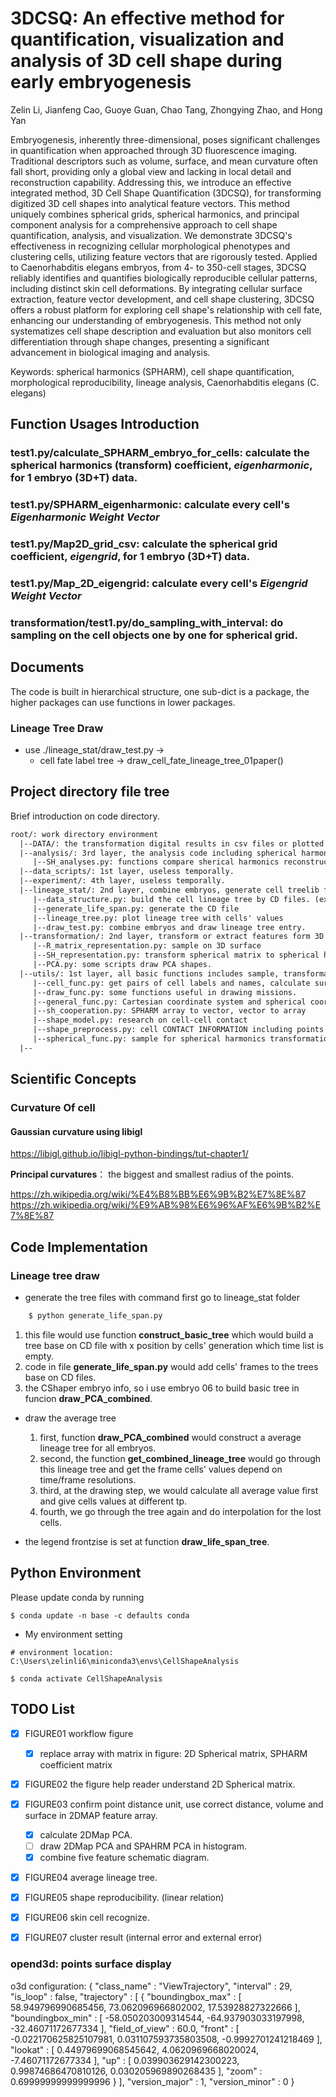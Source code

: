 # 3DCSQ: An effective method for quantification, visualization and analysis of 3D cell shape during early embryogenesis 

Zelin Li, Jianfeng Cao, Guoye Guan, Chao Tang, Zhongying Zhao, and Hong Yan


Embryogenesis, inherently three-dimensional, poses significant challenges in quantification when approached through 3D fluorescence imaging. Traditional descriptors such as volume, surface, and mean curvature often fall short, providing only a global view and lacking in local detail and reconstruction capability. Addressing this, we introduce an effective integrated method, 3D Cell Shape Quantification (3DCSQ), for transforming digitized 3D cell shapes into analytical feature vectors. This method uniquely combines spherical grids, spherical harmonics, and principal component analysis for a comprehensive approach to cell shape quantification, analysis, and visualization. We demonstrate 3DCSQ's effectiveness in recognizing cellular morphological phenotypes and clustering cells, utilizing feature vectors that are rigorously tested. Applied to Caenorhabditis elegans embryos, from 4- to 350-cell stages, 3DCSQ reliably identifies and quantifies biologically reproducible cellular patterns, including distinct skin cell deformations. By integrating cellular surface extraction, feature vector development, and cell shape clustering, 3DCSQ offers a robust platform for exploring cell shape's relationship with cell fate, enhancing our understanding of embryogenesis. This method not only systematizes cell shape description and evaluation but also monitors cell differentiation through shape changes, presenting a significant advancement in biological imaging and analysis.

Keywords: spherical harmonics (SPHARM), cell shape quantification, morphological reproducibility, lineage analysis, Caenorhabditis elegans (C. elegans)

## Function Usages Introduction
### test1.py/calculate_SPHARM_embryo_for_cells: calculate the spherical harmonics (transform) coefficient, *eigenharmonic*, for 1 embryo (3D+T) data.
### test1.py/SPHARM_eigenharmonic: calculate every cell's *Eigenharmonic Weight Vector*

### test1.py/Map2D_grid_csv: calculate the spherical grid coefficient, *eigengrid*, for 1 embryo (3D+T) data.
### test1.py/Map_2D_eigengrid: calculate every cell's *Eigengrid Weight Vector*

### transformation/test1.py/do_sampling_with_interval: do sampling on the cell objects one by one for spherical grid.


## Documents
The code is built in hierarchical structure, one sub-dict is a package, the higher packages can use functions in lower packages.

### Lineage Tree Draw
* use ./lineage_stat/draw_test.py -> 
  * cell fate label tree -> draw_cell_fate_lineage_tree_01paper()

## Project directory file tree

Brief introduction on code directory.

```html
root/: work directory environment
  |--DATA/: the transformation digital results in csv files or plotted figures, too large to upload on github
  |--analysis/: 3rd layer, the analysis code including spherical harmonic transformation, contact area, clustering and PCA
     |--SH_analyses.py: functions compare sherical harmonics reconstruction and original shapes.
  |--data_scripts/: 1st layer, useless temporally.
  |--experiment/: 4th layer, useless temporally.
  |--lineage_stat/: 2nd layer, combine embryos, generate cell treelib files and cell lineage tree plot
     |--data_structure.py: build the cell lineage tree by CD files. (exist or lost in every frame)
     |--generate_life_span.py: generate the CD file
     |--lineage_tree.py: plot lineage tree with cells' values
     |--draw_test.py: combine embryos and draw lineage tree entry.
  |--transformation/: 2nd layer, transform or extract features form 3D cells
     |--R_matrix_representation.py: sample on 3D surface
     |--SH_representation.py: transform spherical matrix to spherical harmonics matrix
     |--PCA.py: some scripts draw PCA shapes.
  |--utils/: 1st layer, all basic functions includes sample, transformation, contact detection
     |--cell_func.py: get pairs of cell labels and names, calculate surface area, calculate volume, find contact or not
     |--draw_func.py: some functions useful in drawing missions.
     |--general_func.py: Cartesian coordinate system and spherical coordinate system conversion
     |--sh_cooperation.py: SPHARM array to vector, vector to array
     |--shape_model.py: research on cell-cell contact
     |--shape_preprocess.py: cell CONTACT INFORMATION including points coordinates, cell surface extraction, erosion or dialation operation
     |--spherical_func.py: sample for spherical harmonics transformation
  |--
```


## Scientific Concepts

### Curvature Of cell

#### Gaussian curvature using libigl

https://libigl.github.io/libigl-python-bindings/tut-chapter1/


**Principal curvatures**： the biggest and smallest radius of the points. 

https://zh.wikipedia.org/wiki/%E4%B8%BB%E6%9B%B2%E7%8E%87
https://zh.wikipedia.org/wiki/%E9%AB%98%E6%96%AF%E6%9B%B2%E7%8E%87

## Code Implementation

### Lineage tree draw
* generate the tree files with command first go to lineage_stat folder
```bash
    $ python generate_life_span.py  
```
1. this file would use function **construct_basic_tree** which would build a tree base on CD file with x position by cells' generation which time list is empty.
2. code in file **generate_life_span.py** would add cells' frames to the trees base on CD files.
3.  the CShaper embryo info, so i use embryo 06 to build basic tree in funcion **draw_PCA_combined**. 

* draw the average tree
    1. first, function **draw_PCA_combined** would construct a average lineage tree for all embryos.
    2. second, the function **get_combined_lineage_tree** would go through this lineage tree and get the frame cells' values depend on time/frame resolutions.
    3. third, at the drawing step, we would calculate all average value first and give cells values at different tp.
    4. fourth, we go through the tree again and do interpolation for the lost cells. 

* the legend frontzise is set at function **draw_life_span_tree**. 

## Python Environment 
Please update conda by running

    $ conda update -n base -c defaults conda


*  My environment setting
```
# environment location: C:\Users\zelinli6\miniconda3\envs\CellShapeAnalysis

$ conda activate CellShapeAnalysis
```

## TODO List

- [x] FIGURE01 workflow figure 
    - [x] replace array with matrix in figure: 2D Spherical matrix, SPHARM coefficient matrix

- [x] FIGURE02 the figure help reader understand 2D Spherical matrix.

- [x] FIGURE03 confirm point distance unit, use correct distance, volume and surface in 2DMAP feature array.
  - [x] calculate 2DMap PCA.
  - [ ] draw 2DMap PCA and SPAHRM PCA in histogram.
  - [x] combine five feature schematic diagram.

- [x] FIGURE04 average lineage tree.

- [x] FIGURE05 shape reproducibility. (linear relation)

- [x] FIGURE06 skin cell recognize.

- [x] FIGURE07 cluster result (internal error and external error)

### opend3d: points surface display 

o3d configuration:
{
	"class_name" : "ViewTrajectory",
	"interval" : 29,
	"is_loop" : false,
	"trajectory" : 
	[
		{
			"boundingbox_max" : [ 58.949796990685456, 73.062096966802002, 17.53928827322666 ],
			"boundingbox_min" : [ -58.050203009314544, -64.937903033197998, -32.46071172677334 ],
			"field_of_view" : 60.0,
			"front" : [ -0.022170625825107981, 0.031107593735803508, -0.9992701241218469 ],
			"lookat" : [ 0.44979699068545642, 4.0620969668020024, -7.46071172677334 ],
			"up" : [ 0.039903629142300223, 0.99874686470810126, 0.030205969890268435 ],
			"zoom" : 0.69999999999999996
		}
	],
	"version_major" : 1,
	"version_minor" : 0
}

